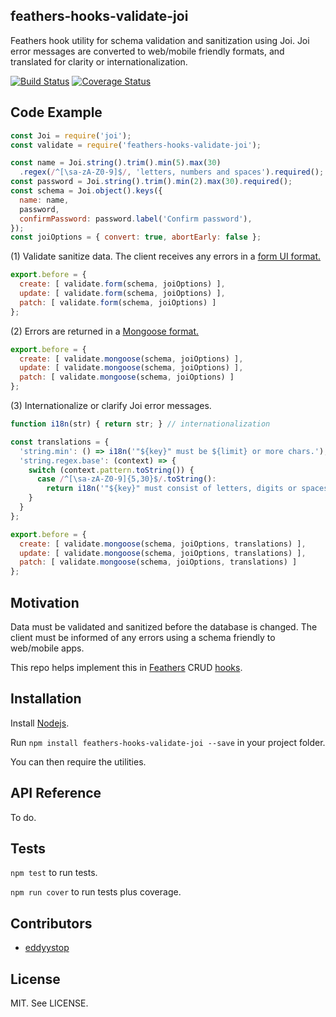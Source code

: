 ## feathers-hooks-validate-joi
Feathers hook utility for schema validation and sanitization using Joi.
Joi error messages are converted to web/mobile friendly formats,
and translated for clarity or internationalization.

[![Build Status](https://travis-ci.org/eddyystop/feathers-hooks-validate-joi.svg?branch=master)](https://travis-ci.org/eddyystop/feathers-hooks-validate-joi)
[![Coverage Status](https://coveralls.io/repos/github/eddyystop/feathers-hooks-validate-joi/badge.svg?branch=master)](https://coveralls.io/github/eddyystop/feathers-hooks-validate-joi?branch=master)

## Code Example

```javascript
const Joi = require('joi');
const validate = require('feathers-hooks-validate-joi');

const name = Joi.string().trim().min(5).max(30)
  .regex(/^[\sa-zA-Z0-9]$/, 'letters, numbers and spaces').required();
const password = Joi.string().trim().min(2).max(30).required();
const schema = Joi.object().keys({
  name: name,
  password,
  confirmPassword: password.label('Confirm password'),
});
const joiOptions = { convert: true, abortEarly: false };
```

(1) Validate sanitize data. The client receives any errors in a 
[form UI format.](https://github.com/eddyystop/joi-errors-for-forms#code-examples)

```javascript
export.before = {
  create: [ validate.form(schema, joiOptions) ],
  update: [ validate.form(schema, joiOptions) ],
  patch: [ validate.form(schema, joiOptions) ]
};

```

(2) Errors are returned in a 
    [Mongoose format.](https://github.com/eddyystop/joi-errors-for-forms#code-examples)

```javascript
export.before = {
  create: [ validate.mongoose(schema, joiOptions) ],
  update: [ validate.mongoose(schema, joiOptions) ],
  patch: [ validate.mongoose(schema, joiOptions) ]
};
```

(3) Internationalize or clarify Joi error messages.

```javascript
function i18n(str) { return str; } // internationalization

const translations = {
  'string.min': () => i18n('"${key}" must be ${limit} or more chars.'),
  'string.regex.base': (context) => {
    switch (context.pattern.toString()) {
      case /^[\sa-zA-Z0-9]{5,30}$/.toString():
        return i18n('"${key}" must consist of letters, digits or spaces.');
    }
  }
};

export.before = {
  create: [ validate.mongoose(schema, joiOptions, translations) ],
  update: [ validate.mongoose(schema, joiOptions, translations) ],
  patch: [ validate.mongoose(schema, joiOptions, translations) ]
};
```


## Motivation

Data must be validated and sanitized before the database is changed.
The client must be informed of any errors using a schema friendly to web/mobile apps.

This repo helps implement this in [Feathers](http://feathersjs.com/) CRUD
[hooks](http://docs.feathersjs.com/hooks/readme.html).

## Installation

Install [Nodejs](https://nodejs.org/en/).

Run `npm install feathers-hooks-validate-joi --save` in your project folder.

You can then require the utilities.

## API Reference

To do.

## Tests

`npm test` to run tests.

`npm run cover` to run tests plus coverage.

## Contributors

- [eddyystop](https://github.com/eddyystop)

## License

MIT. See LICENSE.